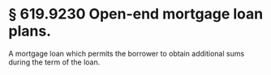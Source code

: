 # § 619.9230   Open-end mortgage loan plans.

A mortgage loan which permits the borrower to obtain additional sums during the term of the loan. 




